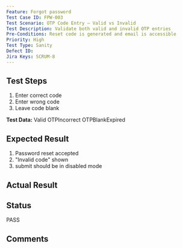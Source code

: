 ```yaml
---
Feature: Forgot password
Test Case ID: FPW-003
Test Scenario: OTP Code Entry – Valid vs Invalid
Test Description: Validate both valid and invalid OTP entries
Pre-Conditions: Reset code is generated and email is accessible
Priority: High
Test Type: Sanity
Defect ID: 
Jira Keys: SCRUM-8
---
```


## Test Steps
1. Enter correct code
2. Enter wrong code
3. Leave code blank


**Test Data:** Valid OTPIncorrect OTPBlankExpired

## Expected Result
1. Password reset accepted
2. "Invalid code" shown
3. submit should be in disabled mode


## Actual Result


## Status
PASS

## Comments

